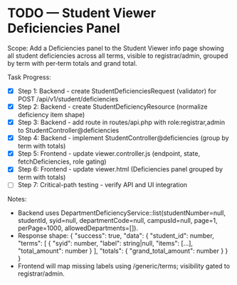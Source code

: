 # TODO — Student Viewer Deficiencies Panel

Scope: Add a Deficiencies panel to the Student Viewer info page showing all student deficiencies across all terms, visible to registrar/admin, grouped by term with per‑term totals and grand total.

Task Progress:
- [x] Step 1: Backend - create StudentDeficienciesRequest (validator) for POST /api/v1/student/deficiencies
- [x] Step 2: Backend - create StudentDeficiencyResource (normalize deficiency item shape)
- [x] Step 3: Backend - add route in routes/api.php with role:registrar,admin to StudentController@deficiencies
- [x] Step 4: Backend - implement StudentController@deficiencies (group by term with totals)
- [x] Step 5: Frontend - update viewer.controller.js (endpoint, state, fetchDeficiencies, role gating)
- [x] Step 6: Frontend - update viewer.html (Deficiencies panel grouped by term with totals)
- [ ] Step 7: Critical-path testing - verify API and UI integration

Notes:
- Backend uses DepartmentDeficiencyService::list(studentNumber=null, studentId, syid=null, departmentCode=null, campusId=null, page=1, perPage=1000, allowedDepartments=[]).
- Response shape:
  {
    "success": true,
    "data": {
      "student_id": number,
      "terms": [
        { "syid": number, "label": string|null, "items": [...], "total_amount": number }
      ],
      "totals": { "grand_total_amount": number }
    }
  }
- Frontend will map missing labels using /generic/terms; visibility gated to registrar/admin.
